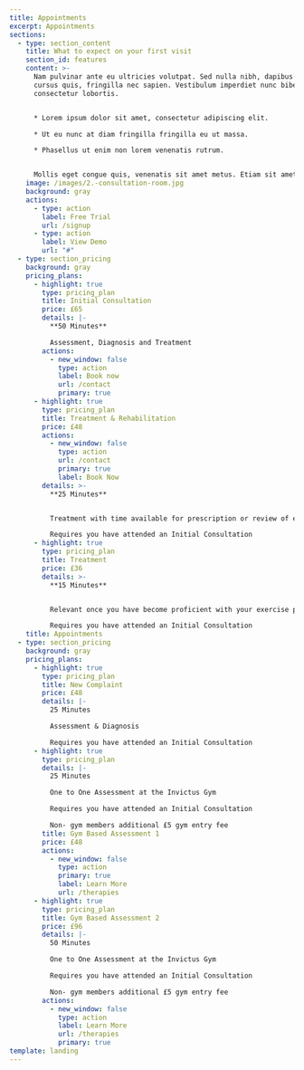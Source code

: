 ```yaml
---
title: Appointments
excerpt: Appointments
sections:
  - type: section_content
    title: What to expect on your first visit
    section_id: features
    content: >-
      Nam pulvinar ante eu ultricies volutpat. Sed nulla nibh, dapibus sit amet
      cursus quis, fringilla nec sapien. Vestibulum imperdiet nunc bibendum
      consectetur lobortis.


      * Lorem ipsum dolor sit amet, consectetur adipiscing elit.

      * Ut eu nunc at diam fringilla fringilla eu ut massa.

      * Phasellus ut enim non lorem venenatis rutrum.


      Mollis eget congue quis, venenatis sit amet metus. Etiam sit amet tortor sed justo tempor condimentum.
    image: /images/2.-consultation-room.jpg
    background: gray
    actions:
      - type: action
        label: Free Trial
        url: /signup
      - type: action
        label: View Demo
        url: "#"
  - type: section_pricing
    background: gray
    pricing_plans:
      - highlight: true
        type: pricing_plan
        title: Initial Consultation
        price: £65
        details: |-
          **50 Minutes**

          Assessment, Diagnosis and Treatment
        actions:
          - new_window: false
            type: action
            label: Book now
            url: /contact
            primary: true
      - highlight: true
        type: pricing_plan
        title: Treatment & Rehabilitation
        price: £48
        actions:
          - new_window: false
            type: action
            url: /contact
            primary: true
            label: Book Now
        details: >-
          **25 Minutes**


          Treatment with time available for prescription or review of exercises / stretches\

          Requires you have attended an Initial Consultation
      - highlight: true
        type: pricing_plan
        title: Treatment
        price: £36
        details: >-
          **15 Minutes**


          Relevant once you have become proficient with your exercise prescription\

          Requires you have attended an Initial Consultation
    title: Appointments
  - type: section_pricing
    background: gray
    pricing_plans:
      - highlight: true
        type: pricing_plan
        title: New Complaint
        price: £48
        details: |-
          25 Minutes

          Assessment & Diagnosis

          Requires you have attended an Initial Consultation
      - highlight: true
        type: pricing_plan
        details: |-
          25 Minutes

          One to One Assessment at the Invictus Gym

          Requires you have attended an Initial Consultation

          Non- gym members additional £5 gym entry fee
        title: Gym Based Assessment 1
        price: £48
        actions:
          - new_window: false
            type: action
            primary: true
            label: Learn More
            url: /therapies
      - highlight: true
        type: pricing_plan
        title: Gym Based Assessment 2
        price: £96
        details: |-
          50 Minutes

          One to One Assessment at the Invictus Gym

          Requires you have attended an Initial Consultation

          Non- gym members additional £5 gym entry fee
        actions:
          - new_window: false
            type: action
            label: Learn More
            url: /therapies
            primary: true
template: landing
---
```

